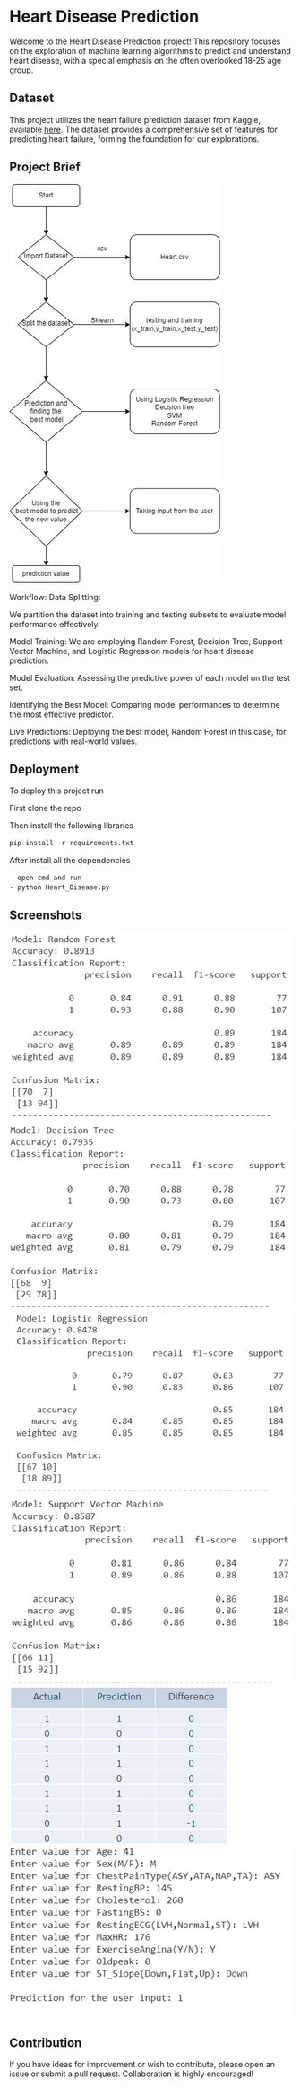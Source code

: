 
# Heart Disease Prediction

Welcome to the Heart Disease Prediction project! This repository focuses on the exploration of machine learning algorithms to predict and understand heart disease, with a special emphasis on the often overlooked 18-25 age group. 

## Dataset
This project utilizes the heart failure prediction dataset from Kaggle, available [here](https://www.kaggle.com/datasets/fedesoriano/heart-failure-prediction). The dataset provides a comprehensive set of features for predicting heart failure, forming the foundation for our explorations.

## Project Brief
![architecture](assets/PA.jpg)

Workflow:
Data Splitting:

We partition the dataset into training and testing subsets to evaluate model performance effectively.

Model Training:
We are employing Random Forest, Decision Tree, Support Vector Machine, and Logistic Regression models for heart disease prediction.

Model Evaluation:
Assessing the predictive power of each model on the test set.

Identifying the Best Model:
Comparing model performances to determine the most effective predictor.

Live Predictions:
Deploying the best model, Random Forest in this case, for predictions with real-world values.

## Deployment

To deploy this project run

First clone the repo

Then install the following libraries
```python
pip install -r requirements.txt
```
After install all the dependencies 
```bash
- open cmd and run
- python Heart_Disease.py
```

## Screenshots

![Result of Random forest](assets/RF.png)
![Result of Decision Tree](assets/DT.png)
![Result of Logistic Regression](assets/LR.png)
![Result of SVM](assets/SVM.png)
![Actual vs Predicted](assets/AVP.png)
![Live Prediction](assets/LP.png)

## Contribution
If you have ideas for improvement or wish to contribute, please open an issue or submit a pull request. Collaboration is highly encouraged!
